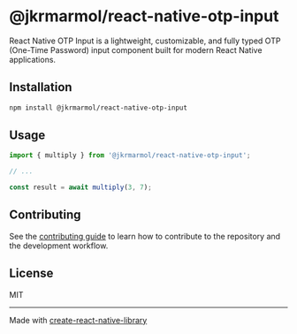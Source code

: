 # @jkrmarmol/react-native-otp-input

React Native OTP Input is a lightweight, customizable, and fully typed OTP (One-Time Password) input component built for modern React Native applications.

## Installation

```sh
npm install @jkrmarmol/react-native-otp-input
```

## Usage


```js
import { multiply } from '@jkrmarmol/react-native-otp-input';

// ...

const result = await multiply(3, 7);
```


## Contributing

See the [contributing guide](CONTRIBUTING.md) to learn how to contribute to the repository and the development workflow.

## License

MIT

---

Made with [create-react-native-library](https://github.com/callstack/react-native-builder-bob)
